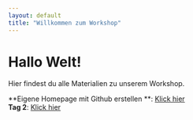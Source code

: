 ```yaml
---
layout: default
title: "Willkommen zum Workshop"
---
```


# Hallo Welt!
Hier findest du alle Materialien zu unserem Workshop.

**Eigene Homepage mit Github erstellen  **: [Klick hier](./0_Homepage_auf_Github_erstellen.md)  
**Tag 2**: [Klick hier](./tag2.md)
